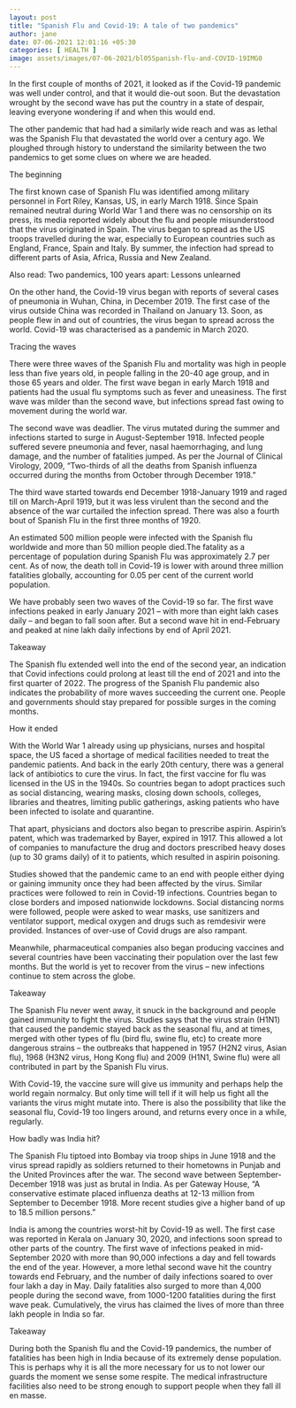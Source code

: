 ```yaml
---
layout: post
title: "Spanish Flu and Covid-19: A tale of two pandemics"
author: jane 
date: 07-06-2021 12:01:16 +05:30 
categories: [ HEALTH ] 
image: assets/images/07-06-2021/bl05Spanish-flu-and-COVID-19IMG0
---
```

In the first couple of months of 2021, it looked as if the Covid-19 pandemic was well under control, and that it would die-out soon. But the devastation wrought by the second wave has put the country in a state of despair, leaving everyone wondering if and when this would end.

The other pandemic that had had a similarly wide reach and was as lethal was the Spanish Flu that devastated the world over a century ago. We ploughed through history to understand the similarity between the two pandemics to get some clues on where we are headed.

The beginning

The first known case of Spanish Flu was identified among military personnel in Fort Riley, Kansas, US, in early March 1918. Since Spain remained neutral during World War 1 and there was no censorship on its press, its media reported widely about the flu and people misunderstood that the virus originated in Spain. The virus began to spread as the US troops travelled during the war, especially to European countries such as England, France, Spain and Italy. By summer, the infection had spread to different parts of Asia, Africa, Russia and New Zealand.

Also read: Two pandemics, 100 years apart: Lessons unlearned

On the other hand, the Covid-19 virus began with reports of several cases of pneumonia in Wuhan, China, in December 2019. The first case of the virus outside China was recorded in Thailand on January 13. Soon, as people flew in and out of countries, the virus began to spread across the world. Covid-19 was characterised as a pandemic in March 2020.

Tracing the waves

There were three waves of the Spanish Flu and mortality was high in people less than five years old, in people falling in the 20-40 age group, and in those 65 years and older. The first wave began in early March 1918 and patients had the usual flu symptoms such as fever and uneasiness. The first wave was milder than the second wave, but infections spread fast owing to movement during the world war.

The second wave was deadlier. The virus mutated during the summer and infections started to surge in August-September 1918. Infected people suffered severe pneumonia and fever, nasal haemorrhaging, and lung damage, and the number of fatalities jumped. As per the Journal of Clinical Virology, 2009, “Two-thirds of all the deaths from Spanish influenza occurred during the months from October through December 1918.”

The third wave started towards end December 1918-January 1919 and raged till on March-April 1919, but it was less virulent than the second and the absence of the war curtailed the infection spread. There was also a fourth bout of Spanish Flu in the first three months of 1920.

An estimated 500 million people were infected with the Spanish flu worldwide and more than 50 million people died.The fatality as a percentage of population during Spanish Flu was approximately 2.7 per cent. As of now, the death toll in Covid-19 is lower with around three million fatalities globally, accounting for 0.05 per cent of the current world population.

We have probably seen two waves of the Covid-19 so far. The first wave infections peaked in early January 2021 – with more than eight lakh cases daily – and began to fall soon after. But a second wave hit in end-February and peaked at nine lakh daily infections by end of April 2021.

Takeaway

The Spanish flu extended well into the end of the second year, an indication that Covid infections could prolong at least till the end of 2021 and into the first quarter of 2022. The progress of the Spanish Flu pandemic also indicates the probability of more waves succeeding the current one. People and governments should stay prepared for possible surges in the coming months.

How it ended

With the World War 1 already using up physicians, nurses and hospital space, the US faced a shortage of medical facilities needed to treat the pandemic patients. And back in the early 20th century, there was a general lack of antibiotics to cure the virus. In fact, the first vaccine for flu was licensed in the US in the 1940s. So countries began to adopt practices such as social distancing, wearing masks, closing down schools, colleges, libraries and theatres, limiting public gatherings, asking patients who have been infected to isolate and quarantine.

That apart, physicians and doctors also began to prescribe aspirin. Aspirin’s patent, which was trademarked by Bayer, expired in 1917. This allowed a lot of companies to manufacture the drug and doctors prescribed heavy doses (up to 30 grams daily) of it to patients, which resulted in aspirin poisoning.

Studies showed that the pandemic came to an end with people either dying or gaining immunity once they had been affected by the virus. Similar practices were followed to rein in Covid-19 infections. Countries began to close borders and imposed nationwide lockdowns. Social distancing norms were followed, people were asked to wear masks, use sanitizers and ventilator support, medical oxygen and drugs such as remdesivir were provided. Instances of over-use of Covid drugs are also rampant.

Meanwhile, pharmaceutical companies also began producing vaccines and several countries have been vaccinating their population over the last few months. But the world is yet to recover from the virus – new infections continue to stem across the globe.

Takeaway

The Spanish Flu never went away, it snuck in the background and people gained immunity to fight the virus. Studies says that the virus strain (H1N1) that caused the pandemic stayed back as the seasonal flu, and at times, merged with other types of flu (bird flu, swine flu, etc) to create more dangerous strains – the outbreaks that happened in 1957 (H2N2 virus, Asian flu), 1968 (H3N2 virus, Hong Kong flu) and 2009 (H1N1, Swine flu) were all contributed in part by the Spanish Flu virus.

With Covid-19, the vaccine sure will give us immunity and perhaps help the world regain normalcy. But only time will tell if it will help us fight all the variants the virus might mutate into. There is also the possibility that like the seasonal flu, Covid-19 too lingers around, and returns every once in a while, regularly.

How badly was India hit?

The Spanish Flu tiptoed into Bombay via troop ships in June 1918 and the virus spread rapidly as soldiers returned to their hometowns in Punjab and the United Provinces after the war. The second wave between September-December 1918 was just as brutal in India. As per Gateway House, “A conservative estimate placed influenza deaths at 12-13 million from September to December 1918. More recent studies give a higher band of up to 18.5 million persons.”

India is among the countries worst-hit by Covid-19 as well. The first case was reported in Kerala on January 30, 2020, and infections soon spread to other parts of the country. The first wave of infections peaked in mid-September 2020 with more than 90,000 infections a day and fell towards the end of the year. However, a more lethal second wave hit the country towards end February, and the number of daily infections soared to over four lakh a day in May. Daily fatalities also surged to more than 4,000 people during the second wave, from 1000-1200 fatalities during the first wave peak. Cumulatively, the virus has claimed the lives of more than three lakh people in India so far.

Takeaway

During both the Spanish flu and the Covid-19 pandemics, the number of fatalities has been high in India because of its extremely dense population. This is perhaps why it is all the more necessary for us to not lower our guards the moment we sense some respite. The medical infrastructure facilities also need to be strong enough to support people when they fall ill en masse.